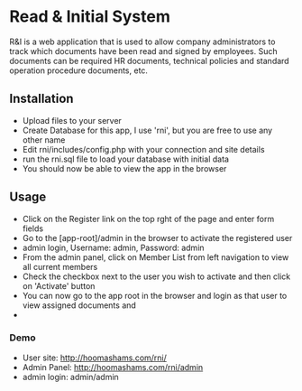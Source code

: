 # Read & Initial System

R&I is a web application that is used to allow company administrators to track which documents have been read and signed by employees. Such documents can be required HR documents, technical policies and standard operation procedure documents, etc.

## Installation
- Upload files to your server
- Create Database for this app, I use 'rni', but you are free to use any other name
- Edit rni/includes/config.php with your connection and site details
- run the rni.sql file to load your database with initial data
- You should now be able to view the app in the browser


## Usage
- Click on the Register link on the top rght of the page and enter form fields
- Go to the [app-root]/admin in the browser to activate the registered user
- admin login, Username: admin, Password: admin
- From the admin panel, click on Member List from left navigation to view all current members
- Check the checkbox next to the user you wish to activate and then click on 'Activate' button
- You can now go to the app root in the browser and login as that user to view assigned documents and 
- 

### Demo
- User site: http://hoomashams.com/rni/
- Admin Panel: http://hoomashams.com/rni/admin 
- admin login: admin/admin
